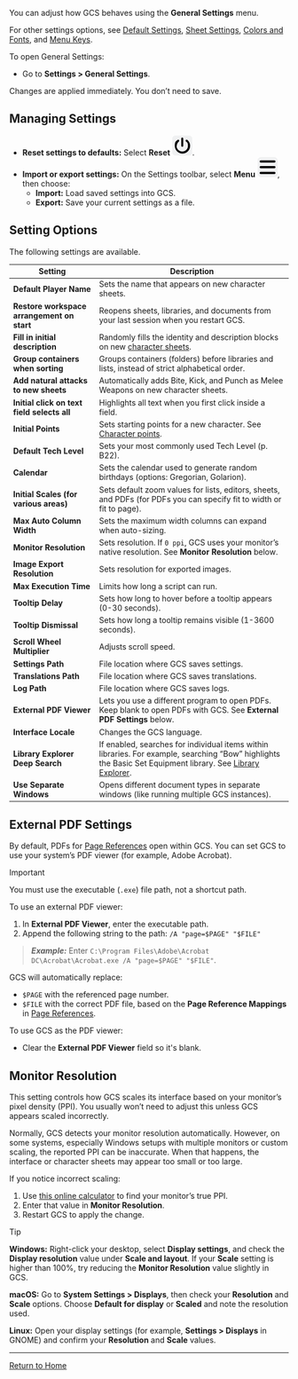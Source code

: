 You can adjust how GCS behaves using the **General Settings** menu.

For other settings options, see [Default Settings](Default%20Settings), [Sheet Settings](Sheet%20Settings), [Colors and Fonts](Colors%20and%20Fonts), and [Menu Keys](Menu%20Keys).

To open General Settings:

- Go to **Settings > General Settings**.

Changes are applied immediately. You don’t need to save.

## Managing Settings

- **Reset settings to defaults:** Select **Reset** ![](./images/icons/icn-reset.svg).
- **Import or export settings:** On the Settings toolbar, select **Menu** ![](./images/icons/icn-menu.svg), then choose:
  - **Import:** Load saved settings into GCS.
  - **Export:** Save your current settings as a file.

## Setting Options

The following settings are available.

| Setting                                     | Description                                                                                                                                                                      |
| ------------------------------------------- | -------------------------------------------------------------------------------------------------------------------------------------------------------------------------------- |
| **Default Player Name**                     | Sets the name that appears on new character sheets.                                                                                                                              |
| **Restore workspace arrangement on start**  | Reopens sheets, libraries, and documents from your last session when you restart GCS.                                                                                            |
| **Fill in initial description**             | Randomly fills the identity and description blocks on new [character sheets](Character%20Sheet%20Overview).                                                                      |
| **Group containers when sorting**           | Groups containers (folders) before libraries and lists, instead of strict alphabetical order.                                                                                    |
| **Add natural attacks to new sheets**       | Automatically adds Bite, Kick, and Punch as Melee Weapons on new character sheets.                                                                                               |
| **Initial click on text field selects all** | Highlights all text when you first click inside a field.                                                                                                                         |
| **Initial Points**                          | Sets starting points for a new character. See [Character points](Character%20points).                                                                                            |
| **Default Tech Level**                      | Sets your most commonly used Tech Level (p. B22).                                                                                                                                |
| **Calendar**                                | Sets the calendar used to generate random birthdays (options: Gregorian, Golarion).                                                                                              |
| **Initial Scales (for various areas)**      | Sets default zoom values for lists, editors, sheets, and PDFs (for PDFs you can specify fit to width or fit to page).                                                            |
| **Max Auto Column Width**                   | Sets the maximum width columns can expand when auto-sizing.                                                                                                                      |
| **Monitor Resolution**                      | Sets resolution. If `0 ppi`, GCS uses your monitor’s native resolution. See **Monitor Resolution** below.                                                                        |
| **Image Export Resolution**                 | Sets resolution for exported images.                                                                                                                                             |
| **Max Execution Time**                      | Limits how long a script can run.                                                                                                                                                |
| **Tooltip Delay**                           | Sets how long to hover before a tooltip appears (0-30 seconds).                                                                                                                  |
| **Tooltip Dismissal**                       | Sets how long a tooltip remains visible (1-3600 seconds).                                                                                                                        |
| **Scroll Wheel Multiplier**                 | Adjusts scroll speed.                                                                                                                                                            |
| **Settings Path**                           | File location where GCS saves settings.                                                                                                                                          |
| **Translations Path**                       | File location where GCS saves translations.                                                                                                                                      |
| **Log Path**                                | File location where GCS saves logs.                                                                                                                                              |
| **External PDF Viewer**                     | Lets you use a different program to open PDFs. Keep blank to open PDFs with GCS. See **External PDF Settings** below.                                                            |
| **Interface Locale**                        | Changes the GCS language.                                                                                                                                                        |
| **Library Explorer Deep Search**            | If enabled, searches for individual items within libraries. For example, searching “Bow” highlights the Basic Set Equipment library. See [Library Explorer](Library%20Explorer). |
| **Use Separate Windows**                    | Opens different document types in separate windows (like running multiple GCS instances).                                                                                        |

## External PDF Settings

By default, PDFs for [Page References](Page%20References) open within GCS. You can set GCS to use your system’s PDF viewer (for example, Adobe Acrobat).

> [!IMPORTANT]
> You must use the executable (`.exe`) file path, not a shortcut path.

To use an external PDF viewer:

1. In **External PDF Viewer**, enter the executable path.
2. Append the following string to the path: `/A "page=$PAGE" "$FILE"`

> **_Example:_** Enter `C:\Program Files\Adobe\Acrobat DC\Acrobat\Acrobat.exe /A "page=$PAGE" "$FILE"`.

GCS will automatically replace:

- `$PAGE` with the referenced page number.
- `$FILE` with the correct PDF file, based on the **Page Reference Mappings** in [Page References](Page%20References).

To use GCS as the PDF viewer:

- Clear the **External PDF Viewer** field so it's blank.

## Monitor Resolution

This setting controls how GCS scales its interface based on your monitor’s pixel density (PPI). You usually won’t need to adjust this unless GCS appears scaled incorrectly.

Normally, GCS detects your monitor resolution automatically. However, on some systems, especially Windows setups with multiple monitors or custom scaling, the reported PPI can be inaccurate. When that happens, the interface or character sheets may appear too small or too large.

If you notice incorrect scaling:

1. Use [this online calculator](https://www.sven.de/dpi/) to find your monitor’s true PPI.
2. Enter that value in **Monitor Resolution**.
3. Restart GCS to apply the change.

> [!TIP]
> **Windows:** Right-click your desktop, select **Display settings**, and check the **Display resolution** value under **Scale and layout**. If your **Scale** setting is higher than 100%, try reducing the **Monitor Resolution** value slightly in GCS.
>
> **macOS:** Go to **System Settings > Displays**, then check your **Resolution** and **Scale** options. Choose **Default for display** or **Scaled** and note the resolution used.
>
> **Linux:** Open your display settings (for example, **Settings > Displays** in GNOME) and confirm your **Resolution** and **Scale** values.

---

[Return to Home](Home)
